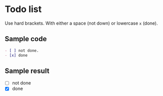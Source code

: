 # Todo list

Use hard brackets. With either a space (not down) or lowercase `x` (done).

## Sample code

```markdown
- [ ] not done.
- [x] done
```

## Sample result

- [ ] not done
- [x] done
